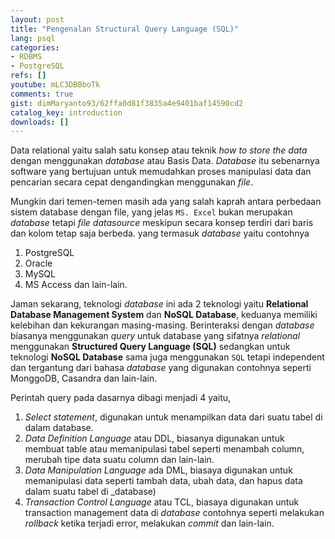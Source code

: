 ```yaml
---
layout: post
title: "Pengenalan Structural Query Language (SQL)"
lang: psql
categories:
- RDBMS
- PostgreSQL
refs: []
youtube: mLC3DBBboTk
comments: true
gist: dimMaryanto93/62ffa0d81f3835a4e9401baf14590cd2
catalog_key: introduction
downloads: []
---
```


Data relational yaitu salah satu konsep atau teknik _how to store the data_ dengan menggunakan _database_ atau Basis Data. _Database_ itu sebenarnya software yang bertujuan untuk memudahkan proses manipulasi data dan pencarian secara cepat dengandingkan menggunakan _file_.

Mungkin dari temen-temen masih ada yang salah kaprah antara perbedaan sistem database dengan file, yang jelas `MS. Excel` bukan merupakan _database_ tetapi _file datasource_ meskipun secara konsep terdiri dari baris dan kolom tetap saja berbeda. yang termasuk _database_ yaitu contohnya

1. PostgreSQL
2. Oracle
3. MySQL
4. MS Access dan lain-lain.

Jaman sekarang, teknologi _database_ ini ada 2 teknologi yaitu **Relational Database Management System** dan **NoSQL Database**, keduanya memiliki kelebihan dan kekurangan masing-masing. Berinteraksi dengan _database_ biasanya menggunakan _query_ untuk database yang sifatnya _relational_ menggunakan **Structured Query Language (SQL)** sedangkan untuk teknologi **NoSQL Database** sama juga menggunakan `SQL` tetapi independent dan tergantung dari bahasa _database_ yang digunakan contohnya seperti MonggoDB, Casandra dan lain-lain.

Perintah query pada dasarnya dibagi menjadi 4 yaitu,

1. _Select statement_, digunakan untuk menampilkan data dari suatu tabel di dalam database.
2. _Data Definition Language_ atau DDL, biasanya digunakan untuk membuat table atau memanipulasi tabel seperti menambah column, merubah tipe data suatu column dan lain-lain.
3. _Data Manipulation Language_ ada DML, biasaya digunakan untuk memanipulasi data seperti tambah data, ubah data, dan hapus data dalam suatu tabel di _database)
4. _Transaction Control Language_ atau TCL, biasaya digunakan untuk transaction management data di _database_ contohnya seperti melakukan _rollback_ ketika terjadi error, melakukan _commit_ dan lain-lain.